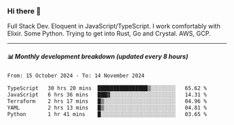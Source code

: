 ### Hi there 👋

Full Stack Dev. Eloquent in JavaScript/TypeScript. I work comfortably with Elixir. Some Python. Trying to get into Rust, Go and Crystal. AWS, GCP.

***

##### 📊 Monthly development breakdown (updated every 8 hours)

<!--START_SECTION:waka-->

```txt
From: 15 October 2024 - To: 14 November 2024

TypeScript   30 hrs 20 mins  ████████████████▒░░░░░░░░   65.62 %
JavaScript   6 hrs 36 mins   ███▓░░░░░░░░░░░░░░░░░░░░░   14.31 %
Terraform    2 hrs 17 mins   █▒░░░░░░░░░░░░░░░░░░░░░░░   04.96 %
YAML         2 hrs 13 mins   █▒░░░░░░░░░░░░░░░░░░░░░░░   04.81 %
Python       1 hr 41 mins    █░░░░░░░░░░░░░░░░░░░░░░░░   03.65 %
```

<!--END_SECTION:waka-->
